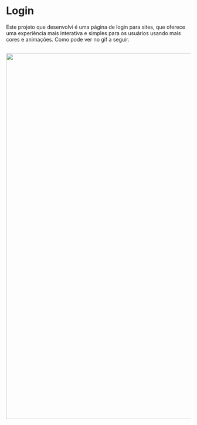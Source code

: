 # Login
Este projeto que desenvolvi é uma página de login para sites, que oferece uma experiência mais interativa e simples para os usuários usando mais cores e animações. Como pode ver no gif a seguir.
##

<img src="https://github.com/gu1334/Login/assets/63973237/dbcc5dfe-0785-4fed-938f-df5d841b5a73" width="1000"/>



